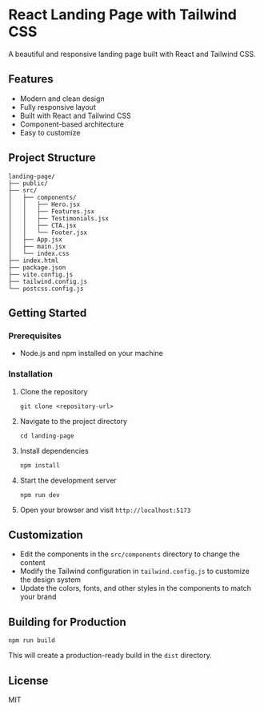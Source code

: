 # React Landing Page with Tailwind CSS

A beautiful and responsive landing page built with React and Tailwind CSS.

## Features

- Modern and clean design
- Fully responsive layout
- Built with React and Tailwind CSS
- Component-based architecture
- Easy to customize

## Project Structure

```
landing-page/
├── public/
├── src/
│   ├── components/
│   │   ├── Hero.jsx
│   │   ├── Features.jsx
│   │   ├── Testimonials.jsx
│   │   ├── CTA.jsx
│   │   └── Footer.jsx
│   ├── App.jsx
│   ├── main.jsx
│   └── index.css
├── index.html
├── package.json
├── vite.config.js
├── tailwind.config.js
└── postcss.config.js
```

## Getting Started

### Prerequisites

- Node.js and npm installed on your machine

### Installation

1. Clone the repository
   ```
   git clone <repository-url>
   ```

2. Navigate to the project directory
   ```
   cd landing-page
   ```

3. Install dependencies
   ```
   npm install
   ```
4. Start the development server
   ```
   npm run dev
   ```

5. Open your browser and visit `http://localhost:5173`

## Customization

- Edit the components in the `src/components` directory to change the content
- Modify the Tailwind configuration in `tailwind.config.js` to customize the design system
- Update the colors, fonts, and other styles in the components to match your brand

## Building for Production

```
npm run build
```

This will create a production-ready build in the `dist` directory.

## License

MIT 